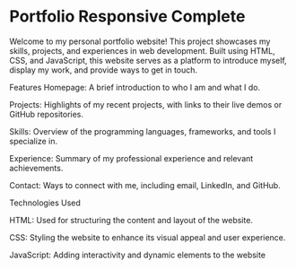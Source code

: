 
# Portfolio Responsive Complete
Welcome to my personal portfolio website! This project showcases my skills, projects, and experiences in web development. Built using HTML, CSS, and JavaScript, this website serves as a platform to introduce myself, display my work, and provide ways to get in touch.

Features
Homepage: A brief introduction to who I am and what I do.

Projects: Highlights of my recent projects, with links to their live demos or GitHub repositories.

Skills: Overview of the programming languages, frameworks, and tools I specialize in.

Experience: Summary of my professional experience and relevant achievements.

Contact: Ways to connect with me, including email, LinkedIn, and GitHub.

Technologies Used

HTML: Used for structuring the content and layout of the website.

CSS: Styling the website to enhance its visual appeal and user experience.

JavaScript: Adding interactivity and dynamic elements to the website
